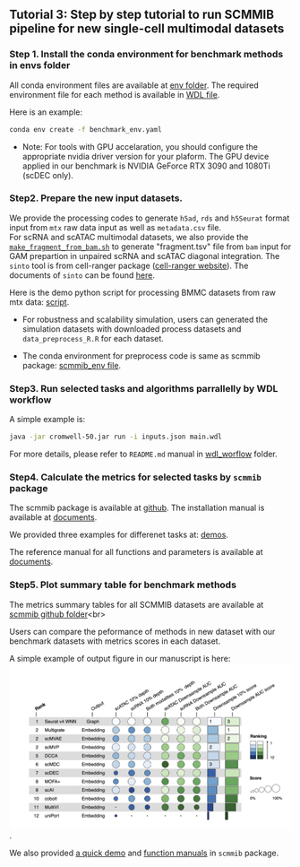 ## Tutorial 3: Step by step tutorial to run SCMMIB pipeline for new single-cell multimodal datasets

### Step 1. Install the conda environment for benchmark methods in envs folder
All conda environment files are available at [env folder](../envs/).
The required environment file for each method is available in [WDL file](../wdl_workflow/taskit.wdl).  

Here is an example:
```Bash
conda env create -f benchmark_env.yaml
``` 

- Note: For tools with GPU accelaration, you should configure the appropriate nvidia driver version for your plaform. The GPU device applied in our benchmark is NVIDIA GeForce RTX 3090 and 1080Ti (scDEC only).

### Step2. Prepare the new input datasets.

We provide the processing codes to generate `h5ad`, `rds` and `h5Seurat` format input from `mtx` raw data input as well as `metadata.csv` file. <br>
For scRNA and scATAC multimodal datasets, we also provide the  [`make_fragment_from_bam.sh`](../preprocessing_scripts/make_fragment_from_bam.sh) to generate "fragment.tsv" file from `bam` input for GAM prepartion in unpaired scRNA and scATAC diagonal integration. The `sinto` tool is from cell-ranger package ([cell-ranger website](https://www.10xgenomics.com/cn/support/software/cell-ranger/latest)). The documents of `sinto` can be found [here](https://timoast.github.io/sinto/basic_usage.html). <br>  

Here is the demo python script for processing BMMC datasets from raw mtx data: [script](../preprocessing_scripts/data_simulation/BMMC/data_preprocess_py.py).

- For robustness and scalability simulation, users can generated the simulation datasets with downloaded process datasets and `data_preprocess_R.R` for each dataset. 

- The conda environment for preprocess code is same as scmmib package: [scmmib_env file](https://github.com/bm2-lab/SCMMI_Benchmark/blob/main/scmmib_env.yml). 




### Step3. Run selected tasks and algorithms parrallelly by WDL workflow
A simple example is:
```Bash
java -jar cromwell-50.jar run -i inputs.json main.wdl
```
For more details, please refer to `README.md` manual in [wdl_worflow](../wdl_workflow/) folder.



### Step4. Calculate the metrics for selected tasks by `scmmib` package

The scmmib package is available at  [github](https://github.com/bm2-lab/SCMMI_Benchmark/). The installation manual is available at [documents](https://github.com/bm2-lab/SCMMI_Benchmark/blob/main/README.md).

We provided three examples for differenet tasks at: [demos](https://github.com/bm2-lab/SCMMI_Benchmark/blob/main/docs/scmmib_demo.py). <br> 

The reference manual for all functions and parameters is available at [documents](https://github.com/bm2-lab/SCMMI_Benchmark/blob/main/docs/scmmib_py_manual.md). <br>

### Step5. Plot summary table for benchmark methods
The metrics summary tables for all SCMMIB datasets are available at [scmmib github folder](https://github.com/bm2-lab/SCMMI_Benchmark/tree/main/manuscript_figure_script_and_data/stage2_res/SCMMIB_metrics_final.)<br>

 Users can compare the peformance of methods in new dataset with our benchmark datasets with metrics scores in each dataset.<br> 

A simple example of output figure in our manuscript is here:
![rank_plot](./pair_RNA_ATAC_robustness.png).

We also provided [a quick demo](https://github.com/bm2-lab/SCMMI_Benchmark/blob/main/docs/scmmib_summary_table_demo.r) and [function manuals](https://github.com/bm2-lab/SCMMI_Benchmark/blob/main/docs/scmmib_tab_r_manual.md) in `scmmib` package. 